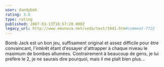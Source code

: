 ```yaml
---
user: dandyboh
rating: 3.5
type: rating
published: 2007-03-13T18:57:20.000Z
legacy_url: http://www.emunova.net/veda/test/1941.htm#comment-7722
---
```

Bomb Jack est un bon jeu, suffisament original et assez difficile pour être convaincant, l'intérêt étant d'essayer d'attrapper à chaque niveau le maximum de bombes allumées. Contrairement à beaucoup de gens, je lui préfère le 2, je ne saurais dire pourquoi, mais il me plaît bien plus...
